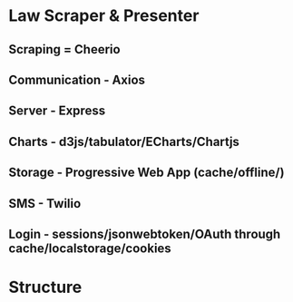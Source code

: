 # Law Scraper & Presenter


## Scraping = Cheerio


## Communication - Axios


## Server - Express


## Charts - d3js/tabulator/ECharts/Chartjs


## Storage - Progressive Web App (cache/offline/)


## SMS - Twilio


## Login - sessions/jsonwebtoken/OAuth through cache/localstorage/cookies


# Structure 


## 
